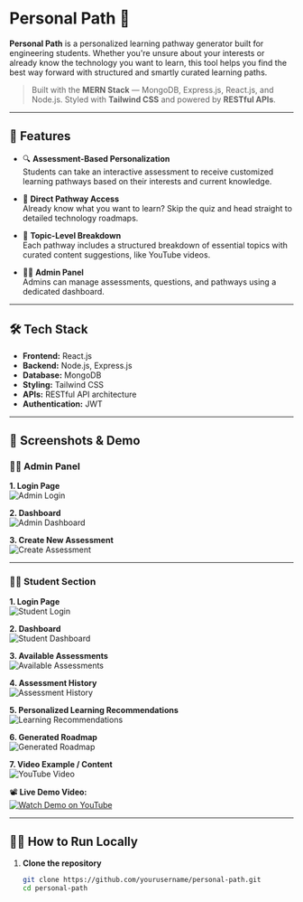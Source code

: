 # Personal Path 🎯

**Personal Path** is a personalized learning pathway generator built for engineering students. Whether you're unsure about your interests or already know the technology you want to learn, this tool helps you find the best way forward with structured and smartly curated learning paths.

> Built with the **MERN Stack** — MongoDB, Express.js, React.js, and Node.js. Styled with **Tailwind CSS** and powered by **RESTful APIs**.

---

## 🚀 Features

- 🔍 **Assessment-Based Personalization**  
  Students can take an interactive assessment to receive customized learning pathways based on their interests and current knowledge.

- 🧭 **Direct Pathway Access**  
  Already know what you want to learn? Skip the quiz and head straight to detailed technology roadmaps.

- 🧠 **Topic-Level Breakdown**  
  Each pathway includes a structured breakdown of essential topics with curated content suggestions, like YouTube videos.

- 👨‍💼 **Admin Panel**  
  Admins can manage assessments, questions, and pathways using a dedicated dashboard.

---

## 🛠️ Tech Stack

- **Frontend:** React.js   
- **Backend:** Node.js, Express.js  
- **Database:** MongoDB  
- **Styling:** Tailwind CSS  
- **APIs:** RESTful API architecture  
- **Authentication:** JWT

---

## 📸 Screenshots & Demo

### 👨‍💼 Admin Panel

**1. Login Page**  
![Admin Login](screenshots/login.png)

**2. Dashboard**  
![Admin Dashboard](screenshots/admin_dashboard.png)

**3. Create New Assessment**  
![Create Assessment](screenshots/craeate_new_assessment.png)

---

### 👨‍🎓 Student Section

**1. Login Page**  
![Student Login](screenshots/login.png)

**2. Dashboard**  
![Student Dashboard](screenshots/student_dashboard.png)

**3. Available Assessments**  
![Available Assessments](screenshots/available_assessment.png)

**4. Assessment History**  
![Assessment History](screenshots/assessment_history.png)

**5. Personalized Learning Recommendations**  
![Learning Recommendations](screenshots/personal_recommondation.png)

**6. Generated Roadmap**  
![Generated Roadmap](screenshots/pathway.png)

**7. Video Example / Content**  
![YouTube Video](screenshots/youtube.png)

📽 **Live Demo Video:**  
[![Watch Demo on YouTube](https://img.youtube.com/vi/YOUR_VIDEO_ID/0.jpg)](https://www.youtube.com/watch?v=YOUR_VIDEO_ID)

---

## 🧑‍💻 How to Run Locally

1. **Clone the repository**
   ```bash
   git clone https://github.com/yourusername/personal-path.git
   cd personal-path
